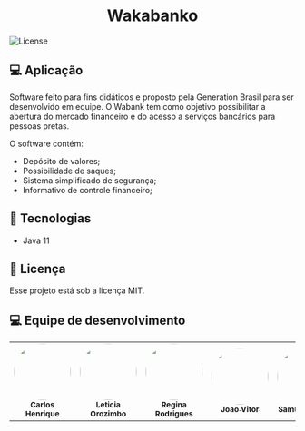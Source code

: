 <h1 align="center">
    <b>Wakabanko</b>
</h1>
  <img alt="License" src="https://img.shields.io/badge/license-MIT-brightgreen">
</p>

## 💻 Aplicação

Software feito para fins didáticos e proposto pela Generation Brasil para ser desenvolvido em equipe. O Wabank tem como objetivo possibilitar a abertura do mercado financeiro e do acesso a serviços bancários para pessoas pretas. 

O software contém:

* Depósito de valores;
* Possibilidade de saques;
* Sistema simplificado de segurança;
* Informativo de controle financeiro;

## 🚀 Tecnologias

* Java 11

## 📝 Licença

Esse projeto está sob a licença MIT. 

## 💻 Equipe de desenvolvimento

<table>
  <tr>
    <td align="center"><a href="https://github.com/ccarmo"><img style="border-radius: 50%;" src="https://i.ibb.co/YNJwy25/IMG-2427.jpg" width="100px;" alt=""/><br /><sub><b>Carlos Henrique</b></sub></a><br/></td>
    <td align="center"><a href="https://github.com/LeticiaOrozimbo"><img style="border-radius: 50%;" src="https://avatars.githubusercontent.com/u/86385275?v=4" width="100px;" alt=""/><br /><sub><b>Leticia Orozimbo</b></sub></a><br /></td>
    <td align="center"><a href="https://github.com/rodrigues-re"><img style="border-radius: 50%;" src="https://avatars.githubusercontent.com/u/85850710?v=4" width="100px;" alt=""/><br /><sub><b>Regina Rodrigues</b></sub></a><br /></td>
    <td align="center"><a href="https://github.com/joaovitorbrandao7"><img style="border-radius: 50%;" src="https://avatars.githubusercontent.com/u/77411112?v=4" width="100px;" alt=""/><br /><sub><b>Joao Vitor</b></sub></a><br /></td>
    <td align="center"><a href="https://github.com/SamuelSantos7"><img style="border-radius: 50%;" src="https://avatars.githubusercontent.com/u/86378886?v=4" width="100px;" alt=""/><br /><sub><b>Samuel Santos</b></sub></a><br /></td>
    <td align="center"><a href="https://github.com/rhogerm"><img style="border-radius: 50%;" src="https://avatars.githubusercontent.com/u/86361272?v=4" width="100px;" alt=""/><br /><sub><b>Rhoger Miranda</b></sub></a><br /></td>
  </tr>
</table>

